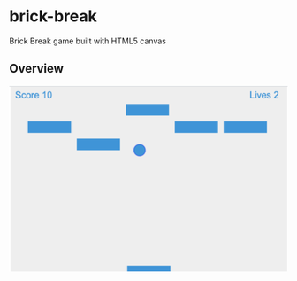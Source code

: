 # brick-break

Brick Break game built with HTML5 canvas

## Overview

<img src="./etc/brick-break.png" alt="Preview screenshot"/>
